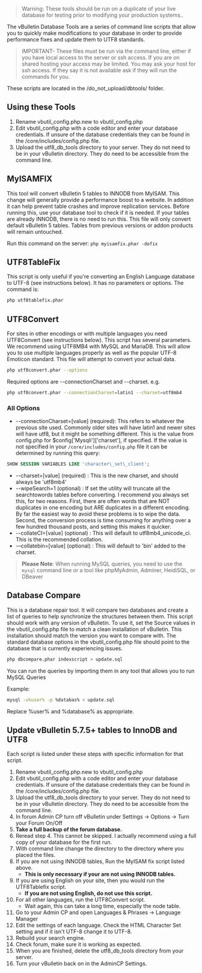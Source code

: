 > Warning: These tools should be run on a duplicate of your live database for testing prior to modifying your production systems..

The vBulletin Database Tools are a series of command line scripts that allow you to quickly make modifications to your database in order to provide performance fixes and update them to UTF8 standards.

> IMPORTANT- These files must be run via the command line, either if you have local access to the server or ssh access. If you are on shared hosting your access may be limited. You may ask your host for ssh access. If they say it is not available ask if they will run the commands for you.

These scripts are located in the /do_not_upload/dbtools/ folder.

## Using these Tools

1. Rename vbutil_config.php.new to vbutil_config.php
2. Edit vbutil_config.php with a code editor and enter your database credentials. If unsure of the database credentials they can be found in the /core/includes/config.php file.
3. Upload the utf8_db_tools directory to your server. They do not need to be in your vBulletin directory. They do need to be accessible from the command line.

## MyISAMFIX

This tool will convert vBulletin 5 tables to INNODB from MyISAM. This change will generally provide a performance boost to a website. In addition it can help prevent table crashes and improve replication services. Before running this, use your database tool to check if it is needed. If your tables are already INNODB, there is no need to run this. This file will only convert default vBulletin 5 tables. Tables from previous versions or addon products will remain untouched.

Run this command on the server: `php myisamfix.phar -dofix`

## UTF8TableFix

This script is only useful if you're converting an English Language database to UTF-8 (see instructions below). It has no parameters or options. The command is:

```bash
php utf8tablefix.phar
```

## UTF8Convert

For sites in other encodings or with multiple languages you need UTF8Convert (see instructions below). This script has several parameters. We recommend using UTF8MB4 with MySQL and MariaDB. This will allow you to use multiple languages properly as well as the popular UTF-8 Emoticon standard. This file will attempt to convert your actual data.

```bash
php utf8convert.phar --options
```

Required options are --connectionCharset and --charset. e.g.

```bash
php utf8convert.phar --connectionCharset=latin1 --charset=utf8mb4
```

### All Options

- --connectionCharset=[value] (required): This refers to whatever the previous site used. Commonly older sites will have latin1 and newer sites will have utf8, but it might be something different. This is the value from config.php for $config['Mysqli']['charset'], if specified. If the value is not specified in your `/core/includes/config.php` file it can be determined by running this query:

```sql
SHOW SESSION VARIABLES LIKE 'character\_set\_client';
```

- --charset=[value] (required) : This is the new charset, and should always be 'utf8mb4'
- --wipeSearch=1 (optional) : If set the utility will truncate all the searchtowords tables before converting. I recommend you always set this, for two reasons. First, there are often words that are NOT duplicates in one encoding but ARE duplicates in a different encoding. By far the easiest way to avoid these problems is to wipe the data. Second, the conversion process is time consuming for anything over a few hundred thousand posts, and setting this makes it quicker.
- --collateCI=[value] (optional) : This will default to utf8mb4_unicode_ci. This is the recommended collation.
- -–collatebin=[value] (optional) : This will default to 'bin' added to the charset.

> **Please Note**: When running MySQL queries, you need to use the `mysql` command line or a tool like phpMyAdmin, Adminer, HeidiSQL, or DBeaver

## Database Compare

This is a database repair tool. It will compare two databases and create a list of queries to help synchronize the structures between them. This script should work with any version of vBulletin. To use it, set the Source values in the vbutil_config.php file to match a clean installation of vBulletin. This installation should match the version you want to compare with. The standard database options in the vbutil_config.php file should point to the database that is currently experiencing issues.

```bash
php dbcompare.phar indexscript > update.sql
```

You can run the queries by importing them in any tool that allows you to run MySQL Queries

Example:

```bash
mysql -u%user% -p %databas% < update.sql
```

Replace %user% and %database% as appropriate.

## Update vBulletin 5.7.5+ tables to InnoDB and UTF8

Each script is listed under these steps with specific information for that script.

1. Rename vbutil_config.php.new to vbutil_config.php
2. Edit vbutil_config.php with a code editor and enter your database credentials. If unsure of the database credentials they can be found in the /core/includes/config.php file.
3. Upload the utf8_db_tools directory to your server. They do not need to be in your vBulletin directory. They do need to be accessible from the command line.
4. In forum Admin CP turn off vBulletin under Settings -> Options -> Turn your Forum On/Off
5. **Take a full backup of the forum database.**
6. Reread step 4. This cannot be skipped. I actually recommend using a full copy of your database for the first run.
7. With command line change the directory to the directory where you placed the files.
8. If you are not using INNODB tables, Run the MyISAM fix script listed above.
    - **This is only necessary if your are not using INNODB tables.**
9. If you are using English on your site, then you would run the UTF8Tablefix script.
    - **If you are not using English, do not use this script.**
10. For all other languages, run the UTF8Convert script.
    - Wait again, this can take a long time, especially the node table.
11. Go to your Admin CP and open Languages & Phrases -> Language Manager
12. Edit the settings of each language. Check the HTML Character Set setting and if it isn't UTF-8 change it to UTF-8.
13. Rebuild your search engine.
14. Check forum, make sure it is working as expected.
15. When you are finished, delete the utf8_db_tools directory from your server.
16. Turn your vBulletin back on in the AdminCP Settings.
